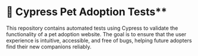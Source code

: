 # 🐾 Cypress Pet Adoption Tests**

This repository contains automated tests using Cypress to validate the functionality of a pet adoption website. The goal is to ensure that the user experience is intuitive, accessible, and free of bugs, helping future adopters find their new companions reliably.
